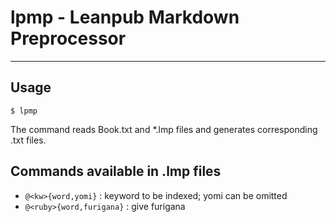 # lpmp - Leanpub Markdown Preprocessor
--------

## Usage

    $ lpmp

The command reads Book.txt and *.lmp files
and generates corresponding .txt files.

## Commands available in .lmp files

- `@<kw>{word,yomi}` : keyword to be indexed; yomi can be omitted
- `@<ruby>{word,furigana}` : give furigana
